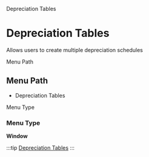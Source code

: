 
Depreciation Tables
# Depreciation Tables


Allows users to create multiple depreciation schedules

Menu Path
## Menu Path



- Depreciation Tables

Menu Type
### Menu Type

**Window**


:::tip
[Depreciation Tables](functional-guide/window/window-depreciation-tables.md)
:::